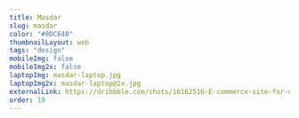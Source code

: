 ```yaml
---
title: Masdar
slug: masdar
color: "#8DC640"
thumbnailLayout: web
tags: "design"
mobileImg: false
mobileImg2x: false
laptopImg: masdar-laptop.jpg
laptopImg2x: masdar-laptop@2x.jpg
externalLink: https://dribbble.com/shots/16162516-E-commerce-site-for-datasets
order: 19
---
```

